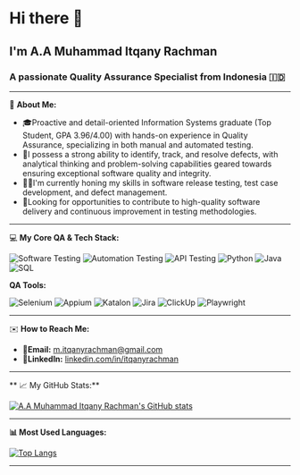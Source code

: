 # Hi there 👋
## I'm A.A Muhammad Itqany Rachman

### A passionate Quality Assurance Specialist from Indonesia 🇮🇩

---

👋 **About Me:**

* 🎓Proactive and detail-oriented Information Systems graduate (Top Student, GPA 3.96/4.00) with hands-on experience in Quality Assurance, specializing in both manual and automated testing. 
* 📝I possess a strong ability to identify, track, and resolve defects, with analytical thinking and problem-solving capabilities geared towards ensuring exceptional software quality and integrity. 
* 👨‍💻I'm currently honing my skills in software release testing, test case development, and defect management. 
* 🔭Looking for opportunities to contribute to high-quality software delivery and continuous improvement in testing methodologies.

---

💻 **My Core QA & Tech Stack:**

<img src="https://img.shields.io/badge/Software_Testing-000000?style=for-the-badge&logo=testing-library&logoColor=white" alt="Software Testing"> <img src="https://img.shields.io/badge/Automation_Testing-000000?style=for-the-badge&logo=cypress&logoColor=white" alt="Automation Testing"> <img src="https://img.shields.io/badge/API_Testing-000000?style=for-the-badge&logo=postman&logoColor=white" alt="API Testing"> <img src="https://img.shields.io/badge/Python-3776AB?style=for-the-badge&logo=python&logoColor=white" alt="Python"> <img src="https://img.shields.io/badge/Java-007396?style=for-the-badge&logo=java&logoColor=white" alt="Java"> <img src="https://img.shields.io/badge/SQL-4479A1?style=for-the-badge&logo=postgresql&logoColor=white" alt="SQL">

**QA Tools:**

<img src="https://img.shields.io/badge/Selenium-43B02A?style=for-the-badge&logo=selenium&logoColor=white" alt="Selenium"> <img src="https://img.shields.io/badge/Appium-ED072B?style=for-the-badge&logo=appium&logoColor=white" alt="Appium"> <img src="https://img.shields.io/badge/Katalon-1E90FF?style=for-the-badge&logo=katalon&logoColor=white" alt="Katalon"> <img src="https://img.shields.io/badge/Jira-0052CC?style=for-the-badge&logo=jira&logoColor=white" alt="Jira"> <img src="https://img.shields.io/badge/ClickUp-E4172B?style=for-the-badge&logo=clickup&logoColor=white" alt="ClickUp"> <img src="https://img.shields.io/badge/Playwright-212A36?style=for-the-badge&logo=playwright&logoColor=white" alt="Playwright">

---
 
✉️ **How to Reach Me:**

* 📧**Email:** [m.itqanyrachman@gmail.com](mailto:m.itqanyrachman@gmail.com) 
* 🔗**LinkedIn:** [linkedin.com/in/itqanyrachman](https://www.linkedin.com/in/itqanyrachman) 

---


** 📈 My GitHub Stats:**

[![A.A Muhammad Itqany Rachman's GitHub stats](https://github-readme-stats.vercel.app/api?username=itqanyrachman&show_icons=true&theme=radical&hide_border=true)](https://github.com/itqanyrachman/github-readme-stats)

---

**📊 Most Used Languages:**

[![Top Langs](https://github-readme-stats.vercel.app/api/top-langs/?username=itqanyrachman&layout=compact&theme=radical&hide_border=true)](https://github.com/itqanyrachman/github-readme-stats)

---
<!--
**itqanyrachman/itqanyrachman** is a ✨ _special_ ✨ repository because its `README.md` (this file) appears on your GitHub profile.

Here are some ideas to get you started:

- 🔭 I’m currently working on ...
- 🌱 I’m currently learning ...
- 👯 I’m looking to collaborate on ...
- 🤔 I’m looking for help with ...
- 💬 Ask me about ...
- 📫 How to reach me: ...
- 😄 Pronouns: ...
- ⚡ Fun fact: ...
-->
